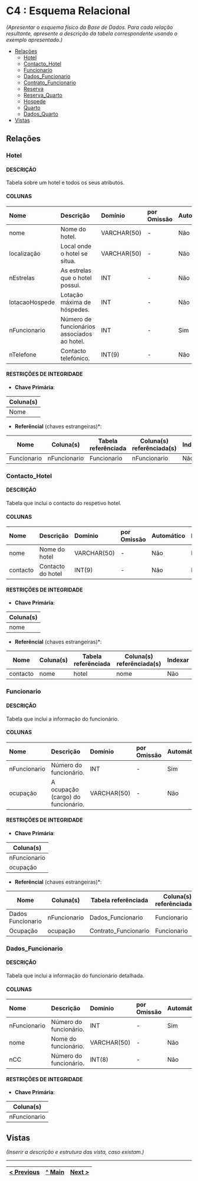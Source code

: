 # C4 : Esquema Relacional  <!-- omit in toc -->
_(Apresentar o esquema físico da Base de Dados. Para cada relação resultante, apresente a descrição da tabela correspondente usando o exemplo apresentado.)_

- [Relações](#relações)
  - [Hotel](#hotel)
  - [Contacto_Hotel](#contacto_hotel)
  - [Funcionario](#funcionario)
  - [Dados_Funcionario](#dados_funcionario)
  - [Contrato_Funcionario](#contrato_funcionario)
  - [Reserva](#reserva)
  - [Reserva_Quarto](#reserva_quarto)
  - [Hospede](#hospede)
  - [Quarto](#quarto)
  - [Dados_Quarto](#dados_quarto)
- [Vistas](#vistas)

## Relações

### Hotel

#### DESCRIÇÃO <!-- omit in toc -->

Tabela sobre um hotel e todos os seus atributos.

#### COLUNAS <!-- omit in toc -->

| Nome     | Descrição                 | Domínio     | por Omissão | Automático | Nulo |
| :------- | :------------------------ | :---------- | :---------- | :--------- | :--- |
| nome       | Nome do hotel. | VARCHAR(50) | -           | Não    | Não         |
| localização     | Local onde o hotel se situa.  | VARCHAR(50)    | -        | Não        | Não  |
| nEstrelas     | As estrelas que o hotel possui. | INT | -        | Não        | Não  |
| lotacaoHospede | Lotação máxima de hóspedes. | INT        | -    | Não        | Não  |
| nFuncionario     | Número de funcionários associados ao hotel. | INT      | -        | Sim        | Não  |
| nTelefone    | Contacto telefónico. | INT(9)      | -        | Não        | Não  |

#### RESTRIÇÕES DE INTEGRIDADE <!-- omit in toc -->

- **Chave Primária**: 

| Coluna(s) |
| --------- |
| Nome        |


- **Referêncial** (chaves estrangeiras)*:

| Nome  | Coluna(s) | Tabela referênciada | Coluna(s) referênciada(s) | Indexar |
| ----- | --------- | ------------------- | ------------------------- | ------- |
| Funcionario | nFuncionario      | Funcionario           | nFuncionario      | Não     |

### Contacto_Hotel

#### DESCRIÇÃO <!-- omit in toc -->

Tabela que inclui o contacto do respetivo hotel.

#### COLUNAS <!-- omit in toc -->

| Nome     | Descrição                 | Domínio     | por Omissão | Automático | Nulo |
| :------- | :------------------------ | :---------- | :---------- | :--------- | :--- |
| nome       | Nome do hotel | VARCHAR(50)    | -    | Não       | Não  |
| contacto   | Contacto do hotel  | INT(9)    | -    | Não        | Não  |

#### RESTRIÇÕES DE INTEGRIDADE <!-- omit in toc -->

- **Chave Primária**: 

| Coluna(s) |
| --------- |
| nome      |

- **Referêncial** (chaves estrangeiras)*:

| Nome  | Coluna(s) | Tabela referênciada | Coluna(s) referênciada(s) | Indexar |
| ----- | --------- | ------------------- | ------------------------- | ------- |
| contacto | nome      | hotel            | nome                        | Não     |

### Funcionario

#### DESCRIÇÃO <!-- omit in toc -->

Tabela que inclui a informação do funcionário.

#### COLUNAS <!-- omit in toc -->

| Nome     | Descrição                 | Domínio     | por Omissão | Automático | Nulo |
| :------- | :------------------------ | :---------- | :---------- | :--------- | :--- |
| nFuncionario       | Número do funcionário. | INT    | -    | Sim       | Não  |
| ocupação   | A ocupação (cargo) do funcionário.  | VARCHAR(50)    | -    | Não        | Não  |

#### RESTRIÇÕES DE INTEGRIDADE <!-- omit in toc -->

- **Chave Primária**: 

| Coluna(s) |
| --------- |
| nFuncionario      |
| ocupação      |

- **Referêncial** (chaves estrangeiras)*:

| Nome  | Coluna(s) | Tabela referênciada | Coluna(s) referênciada(s) | Indexar |
| ----- | --------- | ------------------- | ------------------------- | ------- |
| Dados Funcionario | nFuncionario      | Dados_Funcionario          | Funcionario       | Não     |
| Ocupação | ocupação      | Contrato_Funcionario          | Funcionario       | Não     |

### Dados_Funcionario

#### DESCRIÇÃO <!-- omit in toc -->

Tabela que inclui a informação do funcionário detalhada.

#### COLUNAS <!-- omit in toc -->

| Nome     | Descrição                 | Domínio     | por Omissão | Automático | Nulo |
| :------- | :------------------------ | :---------- | :---------- | :--------- | :--- |
| nFuncionario | Número do funcionário. | INT    | -    | Sim       | Não  |
| nome   | Nome do funcionário.  | VARCHAR(50)    | -    | Não        | Não  |
| nCC  | Número do funcionário.  | INT(8)    | -    | Não        | Não  |

#### RESTRIÇÕES DE INTEGRIDADE <!-- omit in toc -->

- **Chave Primária**: 

| Coluna(s) |
| --------- |
| nFuncionario      |

## Vistas

_(Inserir a descrição e estrutura das vista, caso existam.)_

---
| [< Previous](rebd03.md) | [^ Main](https://github.com/exemploTrabalho/reportSIBD/) | [Next >](rebd05.md) |
| :---------------------- | :------------------------------------------------------: | ------------------: |
